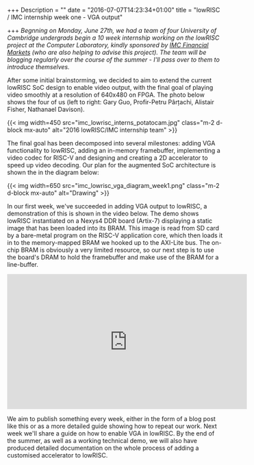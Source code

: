 +++
Description = ""
date = "2016-07-07T14:23:34+01:00"
title = "lowRISC / IMC internship week one - VGA output"

+++
_Begnning on Monday, June 27th, we had a team of four University of
Cambridge undergrads begin a 10 week
internship working on the lowRISC project at the Computer Laboratory,
kindly sponsored by [IMC Financial Markets](http://www.imc.nl/) (who are also
helping to advise this project). The team will be blogging regularly over the
course of the summer - I'll pass over to them to introduce
themselves._

After some initial brainstorming, we decided to aim to extend the
current lowRISC SoC design to enable video output, with the final goal of
playing video smoothly at a resolution of 640x480 on FPGA. The photo below
shows the four of us (left to right: Gary Guo, Profir-Petru Pârțachi, Alistair Fisher,
Nathanael Davison).

{{< img width=450 src="imc_lowrisc_interns_potatocam.jpg" class="m-2 d-block mx-auto" alt="2016 lowRISC/IMC internship team" >}}

The final goal has been decomposed into several milestones: adding VGA
functionality to lowRISC, adding an in-memory framebuffer, implementing a
video codec for RISC-V and designing and creating a 2D accelerator to speed
up video decoding. Our plan for the augmented SoC architecture is
shown the in the diagram below:

{{< img width=650 src="imc_lowrisc_vga_diagram_week1.png" class="m-2 d-block mx-auto" alt="Drawing" >}}

In our first week, we've succeeded in adding VGA output to lowRISC, a
demonstration of this is shown in the video below. The demo shows lowRISC
instantiated on a Nexys4 DDR board (Artix-7) displaying a static image
that has been loaded into its BRAM. This image is read from SD card by a
bare-metal program on the RISC-V application core, which then loads it in to
the memory-mapped BRAM we hooked up to the AXI-Lite bus. The on-chip BRAM
is obviously a very limited resource, so our next step is to use the
board's DRAM to hold the framebuffer and make use of the BRAM for a
line-buffer.

<iframe width="560" height="315" src="https://www.youtube.com/embed/256wh1QOuH0" frameborder="0" allowfullscreen></iframe>

We aim to publish something every week, either in the form of a blog post
like this or as a more detailed guide showing how to repeat our work. Next
week we'll share a guide on how to enable VGA in lowRISC. By the end
of the summer, as well as a working technical demo, we will also have
produced detailed documentation on the whole process of adding a
customised accelerator to lowRISC.

